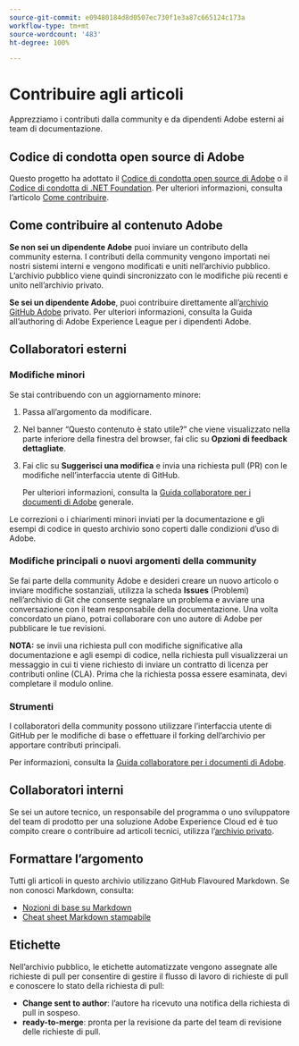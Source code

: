 ```yaml
---
source-git-commit: e09480184d8d0507ec730f1e3a87c665124c173a
workflow-type: tm+mt
source-wordcount: '483'
ht-degree: 100%

---
```

# Contribuire agli articoli

Apprezziamo i contributi dalla community e da dipendenti Adobe esterni ai team di documentazione.

## Codice di condotta open source di Adobe

Questo progetto ha adottato il [Codice di condotta open source di Adobe](code-of-conduct.md) o il [Codice di condotta di .NET Foundation](https://dotnetfoundation.org/code-of-conduct). Per ulteriori informazioni, consulta l’articolo [Come contribuire](contributing.md).

## Come contribuire al contenuto Adobe

**Se non sei un dipendente Adobe** puoi inviare un contributo della community esterna. I contributi della community vengono importati nei nostri sistemi interni e vengono modificati e uniti nell’archivio pubblico. L’archivio pubblico viene quindi sincronizzato con le modifiche più recenti e unito nell’archivio privato.

**Se sei un dipendente Adobe**, puoi contribuire direttamente all’[archivio GitHub Adobe](https://git.corp.adobe.com/AdobeDocs/) privato. Per ulteriori informazioni, consulta la Guida all’authoring di Adobe Experience League per i dipendenti Adobe.

## Collaboratori esterni

### Modifiche minori

Se stai contribuendo con un aggiornamento minore:

1. Passa all’argomento da modificare.
1. Nel banner “Questo contenuto è stato utile?” che viene visualizzato nella parte inferiore della finestra del browser, fai clic su **Opzioni di feedback dettagliate**.
1. Fai clic su **Suggerisci una modifica** e invia una richiesta pull (PR) con le modifiche nell’interfaccia utente di GitHub.

   Per ulteriori informazioni, consulta la [Guida collaboratore per i documenti di Adobe](https://experienceleague.adobe.com/docs/contributor/contributor-guide/introduction.html?lang=it) generale.

Le correzioni o i chiarimenti minori inviati per la documentazione e gli esempi di codice in questo archivio sono coperti dalle condizioni d’uso di Adobe.

### Modifiche principali o nuovi argomenti della community

Se fai parte della community Adobe e desideri creare un nuovo articolo o inviare modifiche sostanziali, utilizza la scheda **Issues** (Problemi) nell’archivio di Git che consente segnalare un problema e avviare una conversazione con il team responsabile della documentazione. Una volta concordato un piano, potrai collaborare con uno autore di Adobe per pubblicare le tue revisioni.

**NOTA:** se invii una richiesta pull con modifiche significative alla documentazione e agli esempi di codice, nella richiesta pull visualizzerai un messaggio in cui ti viene richiesto di inviare un contratto di licenza per contributi online (CLA). Prima che la richiesta possa essere esaminata, devi completare il modulo online.

### Strumenti

I collaboratori della community possono utilizzare l’interfaccia utente di GitHub per le modifiche di base o effettuare il forking dell’archivio per apportare contributi principali.

Per informazioni, consulta la [Guida collaboratore per i documenti di Adobe](https://experienceleague.adobe.com/docs/contributor/contributor-guide/introduction.html?lang=it).

## Collaboratori interni

Se sei un autore tecnico, un responsabile del programma o uno sviluppatore del team di prodotto per una soluzione Adobe Experience Cloud ed è tuo compito creare o contribuire ad articoli tecnici, utilizza l’[archivio privato](https://git.corp.adobe.com/AdobeDocs).

## Formattare l’argomento

Tutti gli articoli in questo archivio utilizzano GitHub Flavoured Markdown. Se non conosci Markdown, consulta:

* [Nozioni di base su Markdown](https://help.github.com/articles/getting-started-with-writing-and-formatting-on-github/)
* [Cheat sheet Markdown stampabile](https://guides.github.com/pdfs/markdown-cheatsheet-online.pdf)

## Etichette

Nell’archivio pubblico, le etichette automatizzate vengono assegnate alle richieste di pull per consentire di gestire il flusso di lavoro di richieste di pull e conoscere lo stato della richiesta di pull:

* **Change sent to author**: l’autore ha ricevuto una notifica della richiesta di pull in sospeso.
* **ready-to-merge**: pronta per la revisione da parte del team di revisione delle richieste di pull.
